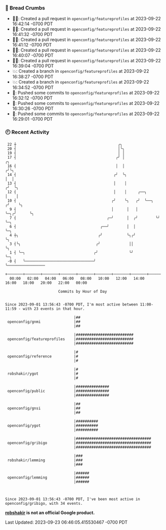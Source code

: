 ### 🍞 Bread Crumbs

 * ✍🏼: Created a pull request in `openconfig/featureprofiles` at 2023-09-22 16:42:14 -0700 PDT
 * ✍🏼: Created a pull request in `openconfig/featureprofiles` at 2023-09-22 16:41:32 -0700 PDT
 * ✍🏼: Created a pull request in `openconfig/featureprofiles` at 2023-09-22 16:41:12 -0700 PDT
 * ✍🏼: Created a pull request in `openconfig/featureprofiles` at 2023-09-22 16:40:07 -0700 PDT
 * ✍🏼: Created a pull request in `openconfig/featureprofiles` at 2023-09-22 16:39:04 -0700 PDT
 * 💥: Created a branch in `openconfig/featureprofiles` at 2023-09-22 16:38:27 -0700 PDT
 * 💥: Created a branch in `openconfig/featureprofiles` at 2023-09-22 16:34:52 -0700 PDT
 * 🚢: Pushed some commits to `openconfig/featureprofiles` at 2023-09-22 16:32:12 -0700 PDT
 * 🚢: Pushed some commits to `openconfig/featureprofiles` at 2023-09-22 16:30:26 -0700 PDT
 * 🚢: Pushed some commits to `openconfig/featureprofiles` at 2023-09-22 16:29:01 -0700 PDT

### 🕘 Recent Activity
```
 22 ┼                                              ╭╮
 20 ┤                                              │╰╮
 19 ┤                                              │ │
 17 ┤                                             ╭╯ │                   ╭╮
 16 ┤                                             │  │                  ╭╯╰╮
 14 ┤                                            ╭╯  ╰╮                 │  │
 13 ┤                                            │    │                ╭╯  ╰╮
 12 ┤                                            │    │     ╭──╮       │    │
 10 ┤                                           ╭╯    ╰╮   ╭╯  ╰──╮   ╭╯    ╰╮
  9 ┤                                           │      │   │      ╰─╮╭╯      ╰╮
  7 ┤                                         ╭─╯      │  ╭╯        ╰╯        ╰─╮
  6 ┤                                      ╭──╯        │  │                     ╰─╮
  4 ┼╮                                    ╭╯           ╰╮╭╯                       ╰╮
  3 ┤╰╮                                  ╭╯             ││                         ╰╮
  1 ┤ ╰─╮                               ╭╯              ╰╯                          ╰─╮
 -0 ┤   ╰───────────────────────────────╯                                             ╰─────────────────
    +───────+───────+───────+───────+───────+───────+───────+───────+───────+───────+───────+───────+────
  00:00   02:00   04:00   06:00   08:00   10:00   12:00   14:00   16:00   18:00   20:00   22:00   00:00   

						Commits by Hour of Day


Since 2023-09-01 13:56:43 -0700 PDT, I'm most active between 11:00-11:59 - with 23 events in that hour.

```



```
                               |##
 openconfig/gnmi               |##
                               |##

                               |##########################
 openconfig/featureprofiles    |##########################
                               |##########################

                               |#
 openconfig/reference          |#
                               |#

                               |#
 robshakir/ygot                |#
                               |#

                               |###############
 openconfig/public             |###############
                               |###############

                               |##
 openconfig/gnsi               |##
                               |##

                               |##########
 openconfig/ygot               |##########
                               |##########

                               |##################################
 openconfig/gribigo            |##################################
                               |##################################

                               |###
 robshakir/lemming             |###
                               |###

                               |######
 openconfig/lemming            |######
                               |######



Since 2023-09-01 13:56:43 -0700 PDT, I've been most active in openconfig/gribigo, with 34 events.

```
**[robshakir](mailto:robjs@google.com) is not an official Google product.**  


Last Updated: 2023-09-23 06:46:05.415530467 -0700 PDT
